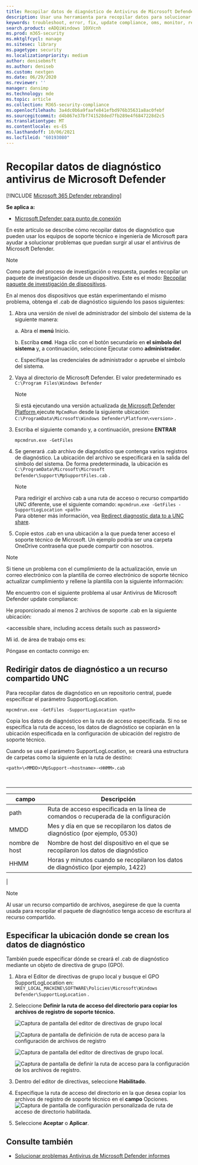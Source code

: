 ```yaml
---
title: Recopilar datos de diagnóstico de Antivirus de Microsoft Defender
description: Usar una herramienta para recopilar datos para solucionar problemas Antivirus de Microsoft Defender
keywords: troubleshoot, error, fix, update compliance, oms, monitor, report, Microsoft Defender av, group policy object, setting, diagnostic data
search.product: eADQiWindows 10XVcnh
ms.prod: m365-security
ms.mktglfcycl: manage
ms.sitesec: library
ms.pagetype: security
ms.localizationpriority: medium
author: denisebmsft
ms.author: deniseb
ms.custom: nextgen
ms.date: 06/29/2020
ms.reviewer: ''
manager: dansimp
ms.technology: mde
ms.topic: article
ms.collection: M365-security-compliance
ms.openlocfilehash: 3a4dc0b6a9faafe841efbd976b35631a8ac0febf
ms.sourcegitcommit: d4b867e37bf741528ded7fb289e4f6847228d2c5
ms.translationtype: MT
ms.contentlocale: es-ES
ms.lasthandoff: 10/06/2021
ms.locfileid: "60193080"
---
```

# <a name="collect-microsoft-defender-av-diagnostic-data"></a>Recopilar datos de diagnóstico antivirus de Microsoft Defender

[!INCLUDE [Microsoft 365 Defender rebranding](../../includes/microsoft-defender.md)]


**Se aplica a:**

- [Microsoft Defender para punto de conexión](/microsoft-365/security/defender-endpoint/)

En este artículo se describe cómo recopilar datos de diagnóstico que pueden usar los equipos de soporte técnico e ingeniería de Microsoft para ayudar a solucionar problemas que puedan surgir al usar el antivirus de Microsoft Defender.

> [!NOTE]
> Como parte del proceso de investigación o respuesta, puedes recopilar un paquete de investigación desde un dispositivo. Este es el modo: [Recopilar paquete de investigación de dispositivos](/windows/security/threat-protection/microsoft-defender-atp/respond-machine-alerts#collect-investigation-package-from-devices).

En al menos dos dispositivos que están experimentando el mismo problema, obtenga el .cab de diagnóstico siguiendo los pasos siguientes:

1. Abra una versión de nivel de administrador del símbolo del sistema de la siguiente manera:

    a. Abra el **menú** Inicio.

    b. Escriba **cmd**. Haga clic con el botón secundario en **el símbolo del sistema** y, a continuación, seleccione Ejecutar como **administrador**.

    c. Especifique las credenciales de administrador o apruebe el símbolo del sistema.

2. Vaya al directorio de Microsoft Defender. El valor predeterminado es `C:\Program Files\Windows Defender`

   > [!NOTE]
   > Si está ejecutando una versión actualizada [de Microsoft Defender Platform,](https://support.microsoft.com/help/4052623/update-for-microsoft-defender-antimalware-platform)ejecute `MpCmdRun` desde la siguiente ubicación: `C:\ProgramData\Microsoft\Windows Defender\Platform\<version>` .

3. Escriba el siguiente comando y, a continuación, presione **ENTRAR**

    ```Dos
    mpcmdrun.exe -GetFiles
    ```

4. Se generará .cab archivo de diagnóstico que contenga varios registros de diagnóstico. La ubicación del archivo se especificará en la salida del símbolo del sistema. De forma predeterminada, la ubicación es `C:\ProgramData\Microsoft\Microsoft Defender\Support\MpSupportFiles.cab` .

   > [!NOTE]
   > Para redirigir el archivo cab a una ruta de acceso o recurso compartido UNC diferente, use el siguiente comando: `mpcmdrun.exe -GetFiles -SupportLogLocation <path>`  <br/>Para obtener más información, vea [Redirect diagnostic data to a UNC share](#redirect-diagnostic-data-to-a-unc-share).

5. Copie estos .cab en una ubicación a la que pueda tener acceso el soporte técnico de Microsoft. Un ejemplo podría ser una carpeta OneDrive contraseña que puede compartir con nosotros.

> [!NOTE]
> Si tiene un problema con el cumplimiento <a href="mailto:ucsupport@microsoft.com?subject=WDAV assessment issue&body=I%20am%20encountering%20the%20following%20issue%20when%20using%20Windows%20Defender%20AV%20in%20Update%20Compliance%3a%20%0d%0aI%20have%20provided%20at%20least%202%20support%20.cab%20files%20at%20the%20following%20location%3a%20%3Caccessible%20share%2c%20including%20access%20details%20such%20as%20password%3E%0d%0aMy%20OMS%20workspace%20ID%20is%3a%20%0d%0aPlease%20contact%20me%20at%3a"></a>de la actualización, envíe un correo electrónico con la plantilla de correo electrónico de soporte técnico actualizar cumplimiento y rellene la plantilla con la siguiente información:
>
> Me encuentro con el siguiente problema al usar Antivirus de Microsoft Defender update compliance:
>
> He proporcionado al menos 2 archivos de soporte .cab en la siguiente ubicación:
>
> \<accessible share, including access details such as password\>
>
> Mi id. de área de trabajo oms es:
>
> Póngase en contacto conmigo en:

## <a name="redirect-diagnostic-data-to-a-unc-share"></a>Redirigir datos de diagnóstico a un recurso compartido UNC

Para recopilar datos de diagnóstico en un repositorio central, puede especificar el parámetro SupportLogLocation.

```Dos
mpcmdrun.exe -GetFiles -SupportLogLocation <path>
```

Copia los datos de diagnóstico en la ruta de acceso especificada. Si no se especifica la ruta de acceso, los datos de diagnóstico se copiarán en la ubicación especificada en la configuración de ubicación del registro de soporte técnico.

Cuando se usa el parámetro SupportLogLocation, se creará una estructura de carpetas como la siguiente en la ruta de destino:

```Dos
<path>\<MMDD>\MpSupport-<hostname>-<HHMM>.cab
```

<br>

****

|campo|Descripción|
|---|---|
|path|Ruta de acceso especificada en la línea de comandos o recuperada de la configuración|
|MMDD|Mes y día en que se recopilaron los datos de diagnóstico (por ejemplo, 0530)|
|nombre de host|Nombre de host del dispositivo en el que se recopilaron los datos de diagnóstico|
|HHMM|Horas y minutos cuando se recopilaron los datos de diagnóstico (por ejemplo, 1422)|
|

> [!NOTE]
> Al usar un recurso compartido de archivos, asegúrese de que la cuenta usada para recopilar el paquete de diagnóstico tenga acceso de escritura al recurso compartido.

## <a name="specify-location-where-diagnostic-data-is-created"></a>Especificar la ubicación donde se crean los datos de diagnóstico

También puede especificar dónde se creará el .cab de diagnóstico mediante un objeto de directiva de grupo (GPO).

1. Abra el Editor de directivas de grupo local y busque el GPO SupportLogLocation en: `HKEY_LOCAL_MACHINE\SOFTWARE\Policies\Microsoft\Windows Defender\SupportLogLocation` .

2. Seleccione **Definir la ruta de acceso del directorio para copiar los archivos de registro de soporte técnico.**

   ![Captura de pantalla del editor de directivas de grupo local](images/GPO1-SupportLogLocationDefender.png)

   ![Captura de pantalla de definición de ruta de acceso para la configuración de archivos de registro](images/GPO2-SupportLogLocationGPPage.png)

    ![Captura de pantalla del editor de directivas de grupo local.](images/GPO1-SupportLogLocationDefender.png)  
        
     ![Captura de pantalla de definir la ruta de acceso para la configuración de los archivos de registro.](images/GPO2-SupportLogLocationGPPage.png)  
3. Dentro del editor de directivas, seleccione **Habilitado**.

4. Especifique la ruta de acceso del directorio en la que desea copiar los archivos de registro de soporte técnico en el **campo** Opciones.
     ![Captura de pantalla de configuración personalizada de ruta de acceso de directorio habilitada.](images/GPO3-SupportLogLocationGPPageEnabledExample.png) 
5. Seleccione **Aceptar** o **Aplicar**.

## <a name="see-also"></a>Consulte también

- [Solucionar problemas Antivirus de Microsoft Defender informes](troubleshoot-reporting.md)
